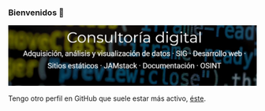 ### Bienvenidos 👋

[![Joanh](img/joanh.png)](https://joanh.netlify.app/)

Tengo otro perfil en GitHub que suele estar más activo, [éste](https://github.com/Eclectikus).